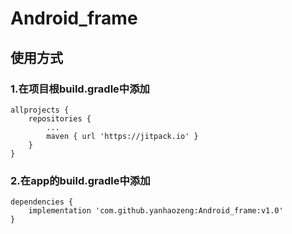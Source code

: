 # Android_frame
## 使用方式
### 1.在项目根build.gradle中添加
```
allprojects {
	repositories {
		...
		maven { url 'https://jitpack.io' }
	}
}
```
### 2.在app的build.gradle中添加
```
dependencies {
	implementation 'com.github.yanhaozeng:Android_frame:v1.0'
}
```
